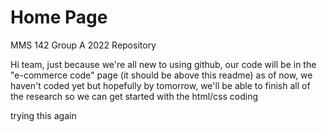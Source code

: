 # Home Page
MMS 142 Group A 2022 Repository 

Hi team, just because we're all new to using github, our code will be in the "e-commerce code" page (it should be above this readme)
as of now, we haven't coded yet but hopefully by tomorrow, we'll be able to finish all of the research so we can get started with the html/css coding

trying this again 
